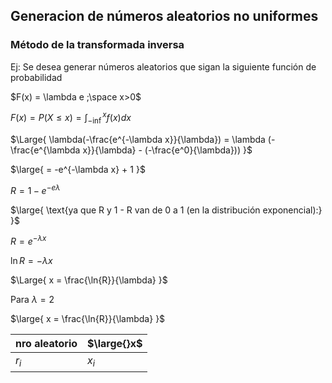 ## Generacion de números aleatorios no uniformes
### Método de la transformada inversa

Ej: Se desea generar números aleatorios que sigan la siguiente función de probabilidad

$F(x) = \lambda e ;\space x>0$ 

$F(x) = P(X \leq x) = \int_{-\inf}^x f(x)dx$

$\Large{
    \lambda(-\frac{e^{-\lambda x}}{\lambda}) = \lambda (-\frac{e^{\lambda x}}{\lambda} - (-\frac{e^0}{\lambda}))
}$

$\large{
     = -e^{-\lambda x} + 1
}$

$R = 1 - e^{-e\lambda}$

$\large{
     \text{ya que R y 1 - R van de 0 a 1 (en la distribución exponencial):}
}$

$R = e^{-\lambda x}$

$\ln R = -\lambda x$

$\Large{
    x = \frac{\ln{R}}{\lambda}
}$

Para $\lambda = 2$


$\large{
    x = \frac{\ln{R}}{\lambda}
}$

|nro aleatorio|$\large{}x$|
|----|----|
|$r_i$| $x_i$|